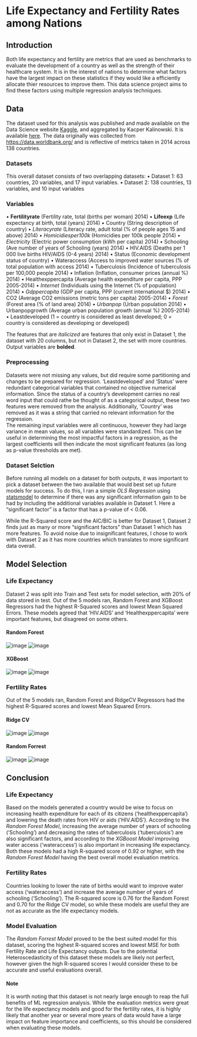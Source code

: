 # Life Expectancy and Fertility Rates among Nations

## Introduction

Both life expectancy and fertility are metrics that are used as benchmarks to evaluate the development of a country as well as the strength of their healthcare system. It is in the interest of nations to determine what factors have the largest impact on these statistics if they would like a efficiently allocate thier resources to improve them. This data science project aims to find these factors using multiple regression analysis techniques.

## Data

The dataset used for this analysis was published and made available on the Data Science website [Kaggle](https://www.kaggle.com/), and aggregated by Kacper Kalinowski. It is available [here](https://www.kaggle.com/kacperk77/life-expectancy). The data originally was collected from https://data.worldbank.org/ and is reflective of metrics taken in 2014 across 138 countries.

### Datasets

This overall dataset consists of two overlapping datasets:
•	Dataset 1: 63 countries, 20 variables, and 17 input variables.
•	Dataset 2: 138 countries, 13 variables, and 10 input variables

### Variables

•	**Fertilityrate** (Fertility rate, total (births per woman) 2014)
•	**Lifeexp** (Life expectancy at birth, total (years) 2014)
•	Country (String description of country)
•	*Literacyrate* (Literacy rate, adult total (% of people ages 15 and above) 2014)
•	*Homicidiesper100k* (Homicidies per 100k people 2014)
•	*Electricity* (Electric power consumption (kWh per capita) 2014)
•	Schooling (Ave number of years of Schooling (years) 2014)
•	HIV.AIDS (Deaths per 1 000 live births HIV/AIDS (0-4 years) 2014)
•	Status (Economic development status of country)
•	Wateraccess (Access to improved water sources (% of total population with access 2014)
•	Tuberculosis (Incidence of tuberculosis per 100,000 people 2014)
•	Inflation (Inflation, consumer prices (annual %) 2014)
•	Healthexppercapita (Average health expenditure per capita, PPP 2005-2014)
•	*Internet* (Individuals using the Internet (% of population) 2014)
•	*Gdppercapita* (GDP per capita, PPP (current international $) 2014)
•	CO2 (Average CO2 emissions (metric tons per capita) 2005-2014)
•	*Forest* (Forest area (% of land area) 2014)
•	*Urbanpop* (Urban population 2014)
•	Urbanpopgrowth (Average urban population growth (annual %) 2005-2014)
•	Leastdeveloped (1 = country is considered as least developed; 0 = country is considered as developing or developed)

The features that are *italicized* are features that only exist in Dataset 1, the dataset with 20 columns, but not in Dataset 2, the set with more countries. Output variables are **bolded**.

### Preprocessing

Datasets were not missing any values, but did require some partitioning and changes to be prepared for regression. ‘Leastdeveloped’ and ‘Status’ were redundant categorical variables that contained no objective numerical information. Since the status of a country’s development carries no real word input that could rathe be thought of as a categorical output, these two features were removed from the analysis. Additionally, ‘Country’ was removed as it was a string that carried no relevant information for the regression.  
The remaining input variables were all continuous, however they had large variance in mean values, so all variables were standardized. This can be useful in determining the most impactful factors in a regression, as the largest coefficients will then indicate the most significant features (as long as p-value thresholds are met).

### Dataset Selction

Before running all models on a dataset for both outputs, it was important to pick a dataset between the two available that would best set up future models for success. To do this, I ran a simple *OLS Regression* using [statsmodel](https://www.statsmodels.org/stable/index.html) to determine if there was any significant information gain to be had by including the additional variables available in Dataset 1. Here a “significant factor” is a factor that has a p-value of < 0.06.

While the R-Squared score and the AIC/BIC is better for Dataset 1, Dataset 2 finds just as many or more “significant factors” than Dataset 1 which has more features. To avoid noise due to insignificant features, I chose to work with Dataset 2 as it has more countries which translates to more significant data overall.

## Model Selection
### Life Expectancy
Dataset 2 was split into Train and Test sets for model selection, with 20% of data stored in test. Out of the 5 models ran, Random Forest and XGBoost Regressors had the highest R-Squared scores and lowest Mean Squared Errors. These models agreed that ‘HIV.AIDS’ and ‘Healthexppercapita’ were important features, but disagreed on some others.

#### Random Forest
![image](https://user-images.githubusercontent.com/60637235/145888172-7d81839e-0995-4ac3-87fa-08d7773ca80d.png)
![image](https://user-images.githubusercontent.com/60637235/145888185-973339ca-fda6-4f36-9f70-39137f63a6e7.png)

#### XGBoost
![image](https://user-images.githubusercontent.com/60637235/145888208-1cd82173-cbfc-4ad2-975b-b47cdd2f75c6.png)
![image](https://user-images.githubusercontent.com/60637235/145888217-cfff6eb3-b584-485b-851f-bbead9bb0c7b.png)

### Fertility Rates
Out of the 5 models ran, Random Forest and RidgeCV Regressors had the highest R-Squared scores and lowest Mean Squared Errors.

#### Ridge CV
![image](https://user-images.githubusercontent.com/60637235/145888666-dea420af-68c3-4813-8032-7307648e0b80.png)
![image](https://user-images.githubusercontent.com/60637235/145888670-bc938105-7e45-4fe5-8c5f-ff1866379db3.png)

#### Random Forrest
![image](https://user-images.githubusercontent.com/60637235/145888678-bbd88e31-7b0e-4948-9190-24b5d9264b61.png)
![image](https://user-images.githubusercontent.com/60637235/145888684-dcb7ad05-0d31-4dfa-9bcb-1a768e8a0d8b.png)

## Conclusion
### Life Expectancy

Based on the models generated a country would be wise to focus on increasing health expenditure for each of its citizens (‘healthexppercapita’) and lowering the death rates from HIV or aids (‘HIV.AIDS’). According to the *Random Forest Model*, increasing the average number of years of schooling (‘Schooling’) and decreasing the rates of tuberculosis (‘tuberculosis’) are also significant factors, and according to the *XGBoost Model* improving water access (‘wateraccess’) is also important in increasing life expectancy. Both these models had a high R-squared score of 0.92 or higher, with the *Random Forest Model* having the best overall model evaluation metrics.

### Fertility Rates

Countries looking to lower the rate of births would want to improve water access (‘wateraccess’) and increase the average number of years of schooling (‘Schooling’). The R-squared score is 0.76 for the Random Forest and 0.70 for the Ridge CV model, so while these models are useful they are not as accurate as the life expectancy models.

### Model Evaluation

The *Random Forrest Model* proved to be the best suited model for this dataset, scoring the highest R-squared scores and lowest MSE for both Fertility Rate and Life Expectancy outputs. Due to the potential Heteroscedasticity of this dataset these models are likely not perfect, however given the high R-squared scores I would consider these to be accurate and useful evaluations overall.

#### Note

It is worth noting that this dataset is not nearly large enough to reap the full benefits of ML regression analysis. While the evaluation metrics were great for the life expectancy models and good for the fertility rates, it is highly likely that another year or several more years of data would have a large impact on feature importance and coefficients, so this should be considered when evaluating these models.
